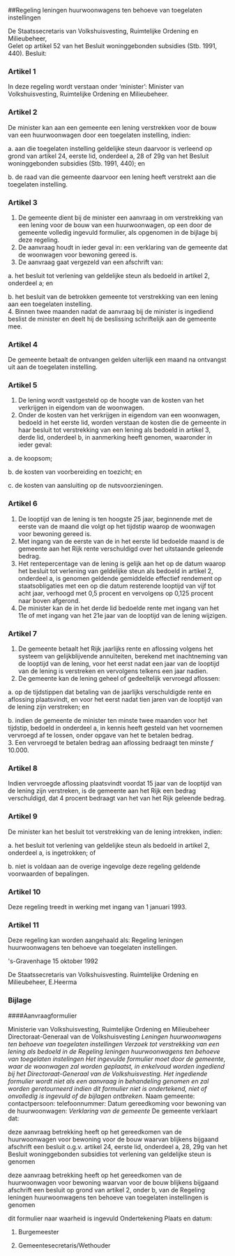 <meta http-equiv='Content-Type' content='text/html; charset=utf-8' />

##Regeling leningen huurwoonwagens ten behoeve van toegelaten instellingen

De Staatssecretaris van Volkshuisvesting, Ruimtelijke Ordening en Milieubeheer,  
Gelet op artikel 52 van het Besluit woninggebonden subsidies (Stb. 1991, 440).
Besluit:    

### Artikel  1  

In deze regeling wordt verstaan onder ‘minister’: Minister van Volkshuisvesting, Ruimtelijke Ordening en Milieubeheer.  

### Artikel  2  

De minister kan aan een gemeente een lening verstrekken voor de bouw van een huurwoonwagen door een toegelaten instelling, indien: 

a. aan die toegelaten instelling geldelijke steun daarvoor is verleend op grond van artikel 24, eerste lid, onderdeel a, 28 of 29g van het Besluit woninggebonden subsidies (Stb. 1991, 440); en  

b. de raad van die gemeente daarvoor een lening heeft verstrekt aan die toegelaten instelling.    

### Artikel  3  

1.  De gemeente dient bij de minister een aanvraag in om verstrekking van een lening voor de bouw van een huurwoonwagen, op een door de gemeente volledig ingevuld formulier, als opgenomen in de bijlage bij deze regeling.   
2.  De aanvraag houdt in ieder geval in: een verklaring van de gemeente dat de woonwagen voor bewoning gereed is.   
3.  De aanvraag gaat vergezeld van een afschrift van: 

a. het besluit tot verlening van geldelijke steun als bedoeld in artikel 2, onderdeel a; en  

b. het besluit van de betrokken gemeente tot verstrekking van een lening aan een toegelaten instelling.     
4.  Binnen twee maanden nadat de aanvraag bij de minister is ingediend beslist de minister en deelt hij de beslissing schriftelijk aan de gemeente mee.   

### Artikel  4  

De gemeente betaalt de ontvangen gelden uiterlijk een maand na ontvangst uit aan de toegelaten instelling.  

### Artikel  5  

1.  De lening wordt vastgesteld op de hoogte van de kosten van het verkrijgen in eigendom van de woonwagen.   
2.  Onder de kosten van het verkrijgen in eigendom van een woonwagen, bedoeld in het eerste lid, worden verstaan de kosten die de gemeente in haar besluit tot verstrekking van een lening als bedoeld in artikel 3, derde lid, onderdeel b, in aanmerking heeft genomen, waaronder in ieder geval: 

a. de koopsom;  

b. de kosten van voorbereiding en toezicht; en  

c. de kosten van aansluiting op de nutsvoorzieningen.     

### Artikel  6  

1.  De looptijd van de lening is ten hoogste 25 jaar, beginnende met de eerste van de maand die volgt op het tijdstip waarop de woonwagen voor bewoning gereed is.   
2.  Met ingang van de eerste van de in het eerste lid bedoelde maand is de gemeente aan het Rijk rente verschuldigd over het uitstaande geleende bedrag.   
3.  Het rentepercentage van de lening is gelijk aan het op de datum waarop het besluit tot verlening van geldelijke steun als bedoeld in artikel 2, onderdeel a, is genomen geldende gemiddelde effectief rendement op staatsobligaties met een op die datum resterende looptijd van vijf tot acht jaar, verhoogd met 0,5 procent en vervolgens op 0,125 procent naar boven afgerond.   
4.  De minister kan de in het derde lid bedoelde rente met ingang van het 11e of met ingang van het 21e jaar van de looptijd van de lening wijzigen.   

### Artikel  7  

1.  De gemeente betaalt het Rijk jaarlijks rente en aflossing volgens het systeem van gelijkblijvende annuïteiten, berekend met inachtneming van de looptijd van de lening, voor het eerst nadat een jaar van de looptijd van de lening is verstreken en vervolgens telkens een jaar nadien.   
2.  De gemeente kan de lening geheel of gedeeltelijk vervroegd aflossen: 

a. op de tijdstippen dat betaling van de jaarlijks verschuldigde rente en aflossing plaatsvindt, en voor het eerst nadat tien jaren van de looptijd van de lening zijn verstreken; en  

b. indien de gemeente de minister ten minste twee maanden voor het tijdstip, bedoeld in onderdeel a, in kennis heeft gesteld van het voornemen vervroegd af te lossen, onder opgave van het te betalen bedrag.     
3.  Een vervroegd te betalen bedrag aan aflossing bedraagt ten minste *f* 10.000.   

### Artikel  8  

Indien vervroegde aflossing plaatsvindt voordat 15 jaar van de looptijd van de lening zijn verstreken, is de gemeente aan het Rijk een bedrag verschuldigd, dat 4 procent bedraagt van het van het Rijk geleende bedrag.  

### Artikel  9  

De minister kan het besluit tot verstrekking van de lening intrekken, indien: 

a. het besluit tot verlening van geldelijke steun als bedoeld in artikel 2, onderdeel a, is ingetrokken; of  

b. niet is voldaan aan de overige ingevolge deze regeling geldende voorwaarden of bepalingen.    

### Artikel  10  

Deze regeling treedt in werking met ingang van 1 januari 1993.  

### Artikel  11  

Deze regeling kan worden aangehaald als: Regeling leningen huurwoonwagens ten behoeve van toegelaten instellingen.  

's-Gravenhage 
15 oktober 1992    

De 
Staatssecretaris van Volkshuisvesting. Ruimtelijke Ordening en Milieubeheer, 
E.Heerma   

### Bijlage  

####Aanvraagformulier

Ministerie van Volkshuisvesting, Ruimtelijke Ordening en Milieubeheer Directoraat-Generaal van de Volkshuisvesting  *Leningen huurwoonwagens ten behoeve van toegelaten instellingen*   *Verzoek tot verstrekking van een lening als bedoeld in de Regeling leningen huurwoonwagens ten behoeve van toegelaten instelingen*  *Het ingevulde formulier moet door de gemeente, waar de woonwagen zal worden geplaatst, in enkelvoud worden ingediend bij het Directoraat-Generaal van de Volkshuisvesting*. *Het ingediende formulier wordt niet als een aanvraag in behandeling genomen en zal worden geretourneerd indien dit formulier niet is ondertekend, niet of onvolledig is ingevuld of de bijlagen ontbreken*. Naam gemeente: contactpersoon: telefoonnummer: Datum gereedkoming voor bewoning van de huurwoonwagen:  *Verklaring van de gemeente*  De gemeente verklaart dat: 

deze aanvraag betrekking heeft op het gereedkomen van de huurwoonwagen voor bewoning voor de bouw waarvan blijkens bijgaand afschrift een besluit o.g.v. artikel 24, eerste lid, onderdeel a, 28, 29g van het Besluit woninggebonden subsidies tot verlening van geldelijke steun is genomen  

deze aanvraag betrekking heeft op het gereedkomen van de huurwoonwagen voor bewoning waarvan voor de bouw blijkens bijgaand afschrift een besluit op grond van artikel 2, onder b, van de Regeling leningen huurwoonwagens ten behoeve van toegelaten instellingen is genomen  

dit formulier naar waarheid is ingevuld   Ondertekening Plaats en datum: 

1. Burgemeester  

2. Gemeentesecretaris/Wethouder   
